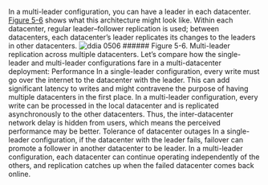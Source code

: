 In a multi-leader configuration, you can have a leader in each datacenter.
[Figure 5-6](#fig_replication_multi_dc) shows what this architecture might look like. Within each datacenter,
regular leader–follower replication is used; between datacenters, each datacenter’s leader
replicates its changes to the leaders in other datacenters. ![ddia 0506](assets/ddia_0506.png) ###### Figure 5-6. Multi-leader replication across multiple datacenters. 
Let’s compare how the single-leader and multi-leader configurations fare in a multi-datacenter
deployment: Performance In a single-leader configuration, every write must go over the internet to the datacenter with the
leader. This can add significant latency to
writes and might contravene the purpose of having multiple datacenters in the first place. In a
multi-leader configuration, every write can be processed in the local datacenter and is replicated
asynchronously to the other datacenters. Thus, the inter-datacenter network delay is hidden from
users, which means the perceived performance may be better. Tolerance of datacenter outages In a single-leader configuration, if the datacenter with the leader fails, failover can promote a
follower in another datacenter to be leader. In a multi-leader configuration, each datacenter can
continue operating independently of the others, and replication catches up when the failed
datacenter comes back online.